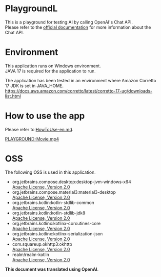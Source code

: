 PlaygroundL
===
This is a playground for testing AI by calling OpenAI's Chat API.  
Please refer to the [official documentation](https://platform.openai.com/docs/guides/chat) for more information about the Chat API.

# Environment
This application runs on Windows environment.  
JAVA 17 is required for the application to run.

The application has been tested in an environment where Amazon Corretto 17 JDK is set in JAVA_HOME.  
https://docs.aws.amazon.com/corretto/latest/corretto-17-ug/downloads-list.html

# How to use the app
Please refer to [HowToUse-en.md](documents/HowToUse-en.md).  

[PLAYGROUND-Movie.mp4](PLAYGROUND-Movie.mp4)  

# OSS
The following OSS is used in this application.

- org.jetbrains.compose.desktop:desktop-jvm-windows-x64  
  [Apache License, Version 2.0](http://www.apache.org/licenses/LICENSE-2.0.txt)
- org.jetbrains.compose.material3:material3-desktop  
  [Apache License, Version 2.0](http://www.apache.org/licenses/LICENSE-2.0.txt)
- org.jetbrains.kotlin:kotlin-stdlib-common  
  [Apache License, Version 2.0](http://www.apache.org/licenses/LICENSE-2.0.txt)
- org.jetbrains.kotlin:kotlin-stdlib-jdk8  
  [Apache License, Version 2.0](http://www.apache.org/licenses/LICENSE-2.0.txt)
- org.jetbrains.kotlinx:kotlinx-coroutines-core  
  [Apache License, Version 2.0](http://www.apache.org/licenses/LICENSE-2.0.txt)
- org.jetbrains.kotlinx:kotlinx-serialization-json  
  [Apache License, Version 2.0](http://www.apache.org/licenses/LICENSE-2.0.txt)
- com.squareup.okhttp3:okhttp  
  [Apache License, Version 2.0](http://www.apache.org/licenses/LICENSE-2.0.txt)
- realm/realm-kotlin  
  [Apache License, Version 2.0](http://www.apache.org/licenses/LICENSE-2.0.txt)

**This document was translated using OpenAI.**
